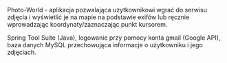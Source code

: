 
Photo-World - aplikacja pozwalająca uzytkownikowi wgrać do serwisu zdjęcia i wyświetlić je na mapie na podstawie exifów lub ręcznie wprowadzając koordynaty/zaznaczając punkt kursorem.
 

Spring Tool Suite (Java), logowanie przy pomocy konta gmail (Google API), baza danych MySQL przechowująca informacje o użytkowniku i jego zdjęciach.
